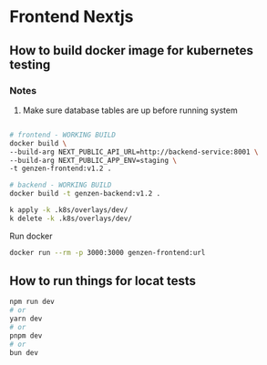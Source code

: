 # Frontend Nextjs


## How to build docker image for kubernetes testing

### Notes
1. Make sure database tables are up before running system

```bash

# frontend - WORKING BUILD
docker build \
--build-arg NEXT_PUBLIC_API_URL=http://backend-service:8001 \
--build-arg NEXT_PUBLIC_APP_ENV=staging \
-t genzen-frontend:v1.2 . 

# backend - WORKING BUILD
docker build -t genzen-backend:v1.2 .
```

```bash
k apply -k .k8s/overlays/dev/
k delete -k .k8s/overlays/dev/
```


Run docker
```bash
docker run --rm -p 3000:3000 genzen-frontend:url
```

## How to run things for locat tests
```bash
npm run dev
# or
yarn dev
# or
pnpm dev
# or
bun dev
```
